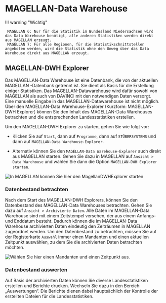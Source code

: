 # MAGELLAN-Data Warehouse

!!! warning "Wichtig"

     MAGELLAN 6: Nur für die Statistik im Bundesland Niedersachsen wird das Data Warehouse benötigt, alle anderen Statistiken werden direkt aus MAGELLAN erzeugt.
     MAGELLAN 7: Für alle Regionen, für die Statistikschnittstellen angeboten werden, wird die Statistik ohne den Umweg über das Data Warehouse direkt aus MAGELLAN erzeugt.

## MAGELLAN-DWH Explorer

Das MAGELLAN-Data Warehouse ist eine Datenbank, die von der aktuellen MAGELLAN -Datenbank getrennt ist. Sie dient als Basis für die Erstellung einiger Statistiken. Das MAGELLAN-Datawarehouse wird dafür sowohl von MAGELLAN als auch von DAVINCI mit den notwendigen Daten versorgt. Eine manuelle Eingabe in das MAGELLAN-Datawarehouse ist nicht möglich. Über den MAGELLAN-Data Warehouse-Explorer (Kurzform: MAGELLAN-DWH Explorer) können Sie den Inhalt des MAGELLAN-Data Warehouses betrachten und die entsprechenden Landesstatistiken erstellen.

Um den MAGELLAN-DWH Explorer zu starten, gehen Sie wie folgt vor:

* Klicken Sie auf `Start`, dann auf `Programme`, dann auf `STÜBERSYSTEMS` und dann auf `MAGELLAN-Data Warehouse-Explorer`.

* Alternativ können Sie den `MAGELLAN-Data Warehouse-Explorer` auch direkt aus MAGELLAN starten. Gehen Sie dazu in MAGELLAN auf `Ansicht > Data Warehouse` und wählen Sie dann die Option `MAGELLAN-DWH Explorer starten`.

![In MAGELLAN können Sie hier den MagellanDWHExplorer starten](/assets/images/DWH1.png)

### Datenbestand betrachten

Nach dem Start des MAGELLAN-DWH Explorers, können Sie den Datenbestand des MAGELLAN-Data Warehouses betrachten. Gehen Sie dazu auf `Ansicht > Archivierte Daten`. Alle Daten im MAGELLAN-Data Warehouse sind mit einem Zeitstempel versehen, der aus einem Anfangs- und Enddatum besteht. Dadurch können die im MAGELLAN-Data Warehouse archivierten Daten eindeutig den Zeiträumen in MAGELLAN zugeordnet werden. Um den Datenbestand zu betrachten, müssen Sie auf der Registerkarte `Auswahl` immer einen Mandanten und einen aktuellen Zeitpunkt auswählen, zu dem Sie die archivierten Daten betrachten möchten.

![ Wählen Sie hier einen Mandanten und einen Zeitpunkt aus.](/assets/images/DWH2.png)

### Datenbestand auswerten

Auf Basis der archivierten Daten können Sie diverse Landesstatistiken erstellen und Berichte drucken. Wechseln Sie dazu in den Bereich „Auswertungen“. Die Berichte dienen dabei hauptsächlich der Kontrolle der erstellten Dateien für die Landesstatistiken.